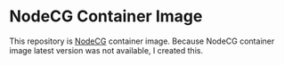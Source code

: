 # NodeCG Container Image

This repository is [NodeCG](https://github.com/nodecg/nodecg) container image.
Because NodeCG container image latest version was not available, I created this.
